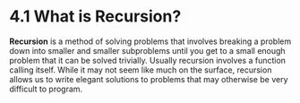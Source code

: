 # 4.1 What is Recursion?

**Recursion** is a method of solving problems that involves breaking a problem down into smaller and smaller subproblems until you get to a small enough problem that it can be solved trivially. Usually recursion involves a function calling itself. While it may not seem like much on the surface, recursion allows us to write elegant solutions to problems that may otherwise be very difficult to program.


